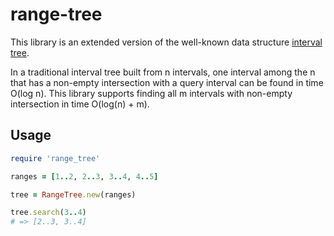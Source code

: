 # range-tree

This library is an extended version of the well-known data structure [interval
tree](https://en.wikipedia.org/wiki/Interval_tree#Augmented_tree).

In a traditional interval tree built from n intervals, one interval among the n
that has a non-empty intersection with a query interval can be found in time
O(log n). This library supports finding all m intervals with non-empty
intersection in time O(log(n) + m).


## Usage

```ruby
require 'range_tree'

ranges = [1..2, 2..3, 3..4, 4..5]

tree = RangeTree.new(ranges)

tree.search(3..4)
# => [2..3, 3..4]
```
